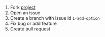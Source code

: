 1. Fork [project](https://github.com/JochLAin/fractale)
2. Open an issue
3. Create a branch with issue id `1-add-option`
4. Fix bug or add feature
5. Create pull request
